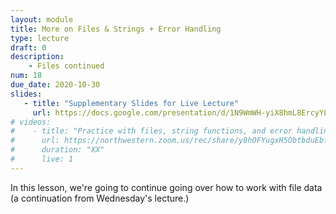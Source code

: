 ```yaml
---
layout: module
title: More on Files & Strings + Error Handling
type: lecture
draft: 0
description:
    - Files continued
num: 18
due_date: 2020-10-30
slides: 
   - title: "Supplementary Slides for Live Lecture"
     url: https://docs.google.com/presentation/d/1N9WmWH-yiX8hmL8ErcyYLqSyKaulTegklgZPikyHxI4/edit?usp=sharing
# videos:
#    - title: "Practice with files, string functions, and error handling"
#      url: https://northwestern.zoom.us/rec/share/y8hOFYugxH5ObtbduEbfdOliErTJeaa81yIb8_sPmUcWhCOAtswg8XLig-cQbnuI?startTime=1589919928000
#      duration: "XX"
#      live: 1
---
```


In this lesson, we're going to continue going over how to work with file data (a continuation from Wednesday's lecture.)